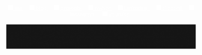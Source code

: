 <head>
  <link rel="preconnect" href="https://fonts.googleapis.com">
  <link rel="preconnect" href="https://fonts.gstatic.com" crossorigin>
  <link href="https://fonts.googleapis.com/css2?family=Montserrat:wght@600&display=swap" rel="stylesheet">

  <!-- <link rel="stylesheet" href="style.css"> -->
</head>

<h4 align="center" style="font-family: 'Montserrat', sans-serif;align-items: end">
    <a href="https://dcdevs-me.vercel.app/about" class="image" target="_blank" style="height: auto;color: #fff9;align-items: start;vertical-align: middle;">
      <img src="./image/icons/book-open.svg" name="me-icon" width="13">
      me
    </a>&nbsp;
    &nbsp;
    <a href="https://dcdevs-me.vercel.app/blog" class="image" target="_blank" style="height: auto;color: #fff9;align-items: start; vertical-align: middle;">
      <img src="./image/icons/laptop.svg" name="blog" width="13">
      blog
    </a>&nbsp;
    &nbsp;
    <a href="https://dcdevs-me.vercel.app/projects" class="image" target="_blank" style="height: auto;color: #fff9;align-items: start;vertical-align: middle;">
      <img src="./image/icons/briefcase-light.svg" name="project-icon" width="13">
      projects
    </a>&nbsp;
    &nbsp;
    <a href="#" class="image" target="_blank" style="height: auto;color: #fff9;align-items: start;vertical-align: middle;">
      <img src="./image/icons/twitter-logo.svg" name="twitter-icon" width="13">
      twitter
    </a>&nbsp;
    &nbsp;
    <a href="https://www.linkedin.com/in/diego-c-silva-487b171a5/" target="_blank" class="image" style="height: auto;color: #fff9;align-items: start;vertical-align: middle;">
      <img src="./image/icons/linkedin-logo.svg" name="Linkedin-icon" width="13">
      Linkeding
    </a>&nbsp;
    &nbsp;
    <a href="https://discord.com/users/687863744541491294"  target="_blank" class="image" style="height: auto;color: #fff9;align-items: start;vertical-align: middle;">
      <img src="./image/icons/discord-logo-light.svg" name="discord-icon" width="13">
      discord
    </a>&nbsp;
    &nbsp;
    <a href="#" target="_blank" class="image" style="height: auto;color: #fff9;align-items: start;vertical-align: middle;">
      <img src="./image/icons/instagram-logo.svg" name="instagram-icon" width="13">
      instagram
    </a>&nbsp;
    &nbsp;
    <a href="https://www.youtube.com/@devprogspeed2157" target="_blank" class="image" style="height: auto;color: #fff9;align-items: start;vertical-align: middle;">
      <img src="./image/icons/youtube-logo.svg" name="youtube-icon" width="13">
      youtube
    </a>&nbsp;
</h4>

<img src="./image/banner.gif" align="right" alt="tamplateImg"/>